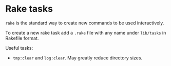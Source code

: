 # Rake tasks

`rake` is the standard way to create new commands to be used interactively.

To create a new rake task add a `.rake` file with any name under `lib/tasks` in Rakefile format.

Useful tasks:

- `tmp:clear` and `log:clear`. May greatly reduce directory sizes.
